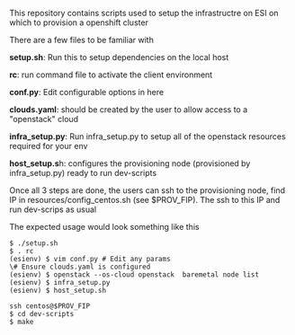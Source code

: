 This repository contains scripts used to setup the infrastructre on ESI on which to provision a openshift cluster

There are a few files to be familiar with

**setup.sh**: Run this to setup dependencies on the local host

**rc**: run command file to activate the client environment

**conf.py**: Edit configurable options in here

**clouds.yaml**: should be created by the user to allow access to a "openstack" cloud

**infra_setup.py**: Run infra_setup.py to setup all of the openstack resources required for
your env

**host_setup.s**h: configures the provisioning node (provisioned by infra_setup.py) ready to
run dev-scripts



Once all 3 steps are done, the users can ssh to the provisioning node, find IP in resources/config_centos.sh
(see $PROV_FIP). The ssh to this IP and run dev-scrips as usual

The expected usage would look something like this
```
$ ./setup.sh
$ . rc
(esienv) $ vim conf.py # Edit any params
\# Ensure clouds.yaml is configured
(esienv) $ openstack --os-cloud openstack  baremetal node list
(esienv) $ infra_setup.py
(esienv) $ host_setup.sh

ssh centos@$PROV_FIP
$ cd dev-scripts
$ make
```
